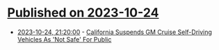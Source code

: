# [Published on 2023-10-24](index.md)

* [2023-10-24, 21:20:00](https://tech.slashdot.org/story/23/10/24/2049227/california-suspends-gm-cruise-self-driving-vehicles-as-not-safe-for-public?utm_source=rss1.0mainlinkanon&utm_medium=feed) - [California Suspends GM Cruise Self-Driving Vehicles As 'Not Safe' For Public](https://tech.slashdot.org/story/23/10/24/2049227/california-suspends-gm-cruise-self-driving-vehicles-as-not-safe-for-public?utm_source=rss1.0mainlinkanon&utm_medium=feed)
